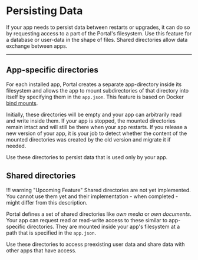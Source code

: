 # Persisting Data

If your app needs to persist data between restarts or upgrades, 
it can do so by requesting access to a part of the Portal's filesystem.
Use this feature for a database or user-data in the shape of files.
Shared directories allow data exchange between apps.

---

## App-specific directories

For each installed app, Portal creates a separate app-directory inside its filesystem 
and allows the app to mount subdirectories of that directory into itself
by specifying them in the `app.json`.
This feature is based on Docker [bind mounts](https://docs.docker.com/storage/bind-mounts/).

Initially, these directories will be empty and your app can arbitrarily read and write inside them.
If your app is stopped, the mounted directories remain intact and will still be there when your app restarts.
If you release a new version of your app, it is your job to detect 
whether the content of the mounted directories was created by the old version and migrate it if needed.

Use these directories to persist data that is used only by your app.

## Shared directories

!!! warning "Upcoming Feature"
    Shared directories are not yet implemented.
    You cannot use them yet and their implementation - when completed - might differ from this description. 

Portal defines a set of shared directories like *own media* or *own documents*.
Your app can request read or read-write access to these similar to app-specific directories.
They are mounted inside your app's filesystem at a path that is specified in the `app.json`.

Use these directories to access preexisting user data and share data with other apps that have access.
